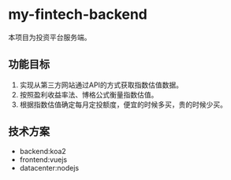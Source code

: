 # my-fintech-backend
本项目为投资平台服务端。
## 功能目标
1. 实现从第三方网站通过API的方式获取指数估值数据。
2. 按照盈利收益率法、博格公式衡量指数估值。
3. 根据指数估值确定每月定投额度，便宜的时候多买，贵的时候少买。

## 技术方案
- backend:koa2
- frontend:vuejs
- datacenter:nodejs

